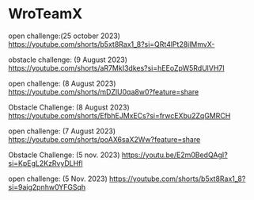 # WroTeamX
open challenge:(25 october 2023)
https://youtube.com/shorts/b5xt8Rax1_8?si=QRt4lPt28jlMmvX-

obstacle challenge:
(9 August 2023)
https://youtube.com/shorts/aR7MkI3dkes?si=hEEoZpW5RdUlVH7I

open challenge:
(8 August 2023)
https://youtube.com/shorts/mDZlU0qa8w0?feature=share


Obstacle Challenge:
(8 August 2023)
https://youtube.com/shorts/EfbhEJMxECs?si=frwcEXbu2ZqGMRCH


open challenge:
(7 August 2023)
https://youtube.com/shorts/poAX6saX2Ww?feature=share

Obstacle Challenge:
(5 nov. 2023)
https://youtu.be/E2m0BedQAgI?si=KpEgL2KzRvyDLHfl

open challenge:
(5 Nov. 2023)
https://youtube.com/shorts/b5xt8Rax1_8?si=9aig2pnhw0YFGSqh